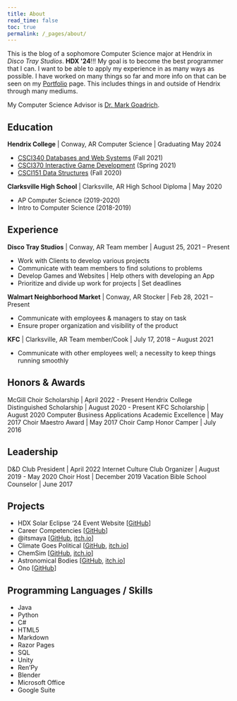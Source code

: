 ```yaml
---
title: About
read_time: false
toc: true
permalink: /_pages/about/
---
```


This is the blog of a sophomore Computer Science major at Hendrix in *Disco Tray Studios*. **HDX '24**!!!
My goal is to become the best programmer that I can. I want to be able to apply my experience in as many
ways as possible. I have worked on many things so far and more info on that can be seen on my
[Portfolio](/blog/_pages/portfolio/) page. This includes things in and outside of Hendrix through many mediums.

My Computer Science Advisor is [Dr. Mark Goadrich](http://mark.goadrich.com/).

## Education

**Hendrix College** | Conway, AR
Computer Science | Graduating May 2024

- [CSCI340 Databases and Web Systems](https://hendrix-cs.github.io/csci340/index.html) (Fall 2021)
- [CSCI370 Interactive Game Development](https://hendrix-cs.github.io/csci370/) (Spring 2021)
- [CSCI151 Data Structures](https://hendrix-cs.github.io/csci151/) (Fall 2020)

**Clarksville High School** | Clarksville, AR
High School Diploma | May 2020

- AP Computer Science (2019-2020)
- Intro to Computer Science (2018-2019)

## Experience

**Disco Tray Studios** | Conway, AR
Team member | August 25, 2021 – Present

- Work with Clients to develop various projects
- Communicate with team members to find solutions to problems
- Develop Games and Websites | Help others with developing an App
- Prioritize and divide up work for projects | Set deadlines

**Walmart Neighborhood Market** | Conway, AR
Stocker | Feb 28, 2021 – Present

- Communicate with employees & managers to stay on task
- Ensure proper organization and visibility of the product

**KFC** | Clarksville, AR
Team member/Cook | July 17, 2018 – August 2021

- Communicate with other employees well; a necessity to keep things running smoothly

## Honors & Awards

McGill Choir Scholarship | April 2022 - Present
Hendrix College Distinguished Scholarship | August 2020 - Present
KFC Scholarship | August 2020
Computer Business Applications Academic Excellence | May 2017
Choir Maestro Award | May 2017
Choir Camp Honor Camper | July 2016

## Leadership

D&D Club President | April 2022
Internet Culture Club Organizer | August 2019 - May 2020
Choir Host | December 2019
Vacation Bible School Counselor | June 2017

## Projects

- HDX Solar Eclipse ‘24 Event Website \[[GitHub](https://github.com/DiscoTrayStudios/Solar)]
- Career Competencies \[[GitHub](https://github.com/DiscoTrayStudios/CareerCompetencies)]
- @itsmaya \[[GitHub](https://github.com/DiscoTrayStudios/Sociology), [itch.io](https://discotraystudios.itch.io/itsmaya)]
- Climate Goes Political \[[GitHub](https://github.com/DiscoTrayStudios/economicsgame), [itch.io](https://discotraystudios.itch.io/climate-goes-political)]
- ChemSim \[[GitHub](https://github.com/DiscoTrayStudios/ChemSim), [itch.io](https://discotraystudios.itch.io/chemsim)]
- Astronomical Bodies \[[GitHub](https://github.com/DiscoTrayStudios/PhysicsSimulation), [itch.io](https://discotraystudios.itch.io/astronomical-bodies)]
- Ono \[[GitHub](https://github.com/Jqual1/Ono)]

## Programming Languages / Skills

- Java
- Python
- C#
- HTML5
- Markdown
- Razor Pages
- SQL
- Unity
- Ren’Py
- Blender
- Microsoft Office
- Google Suite
